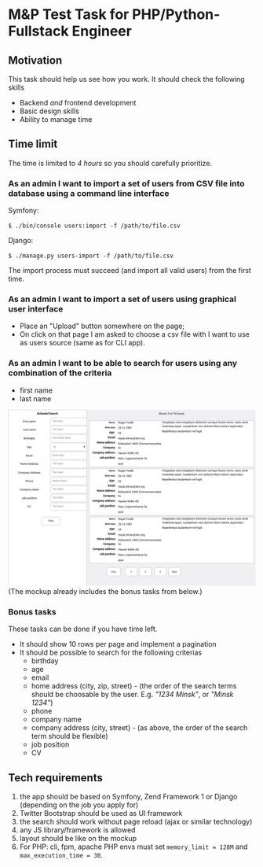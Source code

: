 # M&P Test Task for PHP/Python-Fullstack Engineer 

## Motivation

This task should help us see how you work. It should check the following skills

* Backend _and_ frontend development
* Basic design skills
* Ability to manage time

## Time limit

The time is limited to *4 hours* so you should carefully prioritize.  

### As an admin I want to import a set of users from CSV file into database using a command line interface

Symfony:

    $ ./bin/console users:import -f /path/to/file.csv
    
Django: 

    $ ./manage.py users-import -f /path/to/file.csv 

The import process must succeed (and import all valid users) from the first time.  

###  As an admin I want to import a set of users using graphical user interface
  
* Place an "Upload" button somewhere on the page;  
* On click on that page I am asked to choose a csv file with I want to use as users source (same as for CLI app).  

### As an admin I want to be able to search for users using any combination of the criteria

   * first name
   * last name
   
![Mockup](mockup.png)
(The mockup already includes the bonus tasks from below.)

### Bonus tasks 

These tasks can be done if you have time left.

* It should show 10 rows per page and implement a pagination
* It should be possible to search for the following criterias
   - birthday
   - age
   - email
   - home address (city, zip, street) - (the order of the search terms should be choosable by the user. E.g. _"1234 Minsk"_, or _"Minsk 1234"_) 
   - phone
   - company name
   - company address (city, street) - (as above, the order of the search term should be flexible)
   - job position
   - CV

## Tech requirements

   1. the app should be based on Symfony, Zend Framework 1 or Django (depending on the job you apply for)
   2. Twitter Bootstrap should be used as UI framework
   3. the search should work without page reload (ajax or similar technology)
   4. any JS library/framework is allowed
   5. layout should be like on the mockup
   6. For PHP: cli, fpm, apache PHP envs must set `memory_limit = 128M` and `max_execution_time = 30`.

